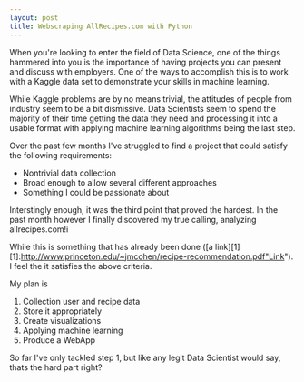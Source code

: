 ```yaml
---
layout: post
title: Webscraping AllRecipes.com with Python
---
```


When you're looking to enter the field of Data Science, one of the things hammered into you is the importance of having projects you can present and discuss with employers.  One of the ways to accomplish this is to work with a Kaggle data set to demonstrate your skills in machine learning.  

While Kaggle problems are by no means trivial, the attitudes of people from industry seem to be a bit dismissive.  Data Scientists seem to spend the majority of their time getting the data they need and processing it into a usable format with applying machine learning algorithms being the last step.

Over the past few months I've struggled to find a project that could satisfy the following requirements:
* Nontrivial data collection <br>
* Broad enough to allow several different approaches<br>
* Something I could be passionate about<br>

Interstingly enough, it was the third point that proved the hardest.  In the past month however I finally discovered my true calling, analyzing allrecipes.com!i

While this is something that has already been done ([a link][1] [1]:http://www.princeton.edu/~jmcohen/recipe-recommendation.pdf"Link").  I feel the it satisfies the above criteria.  

My plan is
1) Collection user and recipe data<br>
2) Store it appropriately<br>
3) Create visualizations<br>
4) Applying machine learning<br>
5) Produce a WebApp<br>

So far I've only tackled step 1, but like any legit Data Scientist would say, thats the hard part right?
 

